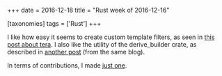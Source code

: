 +++
date = 2016-12-18
title = "Rust week of 2016-12-16"

[taxonomies]
tags = ['Rust']
+++

I like how easy it seems to create custom template filters, as seen in
[this post about tera]. I also like the utility of the derive_builder
crate, as described in [another post] (from the same blog).

In terms of contributions, I made [just one].

  [this post about tera]: https://siciarz.net/24-days-rust-tera
  [another post]: https://siciarz.net/24-days-rust-derive_builder
  [just one]: https://github.com/rust-lang/rust/pull/38467
